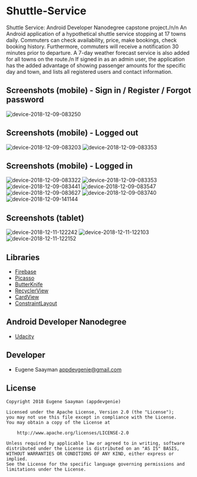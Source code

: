 # Shuttle-Service
Shuttle Service: Android Developer Nanodegree capstone project./n/n
An Android application of a hypothetical shuttle service stopping at 17 towns daily. Commuters can check availability, price, make bookings, check booking history. Furthermore, commuters will receive a notification 30 minutes prior to departure. A 7-day weather forecast service is also added for all towns on the route./n
If signed in as an admin user, the application has the added advantage of showing passenger amounts for the specific day and town, and lists all registered users and contact information.

## Screenshots (mobile) - Sign in / Register / Forgot password

![device-2018-12-09-083250](https://user-images.githubusercontent.com/39134030/49697334-c0b14080-fbbe-11e8-8bd3-fc6aeec2b836.png)

## Screenshots (mobile) - Logged out

![device-2018-12-09-083203](https://user-images.githubusercontent.com/39134030/49697331-c0b14080-fbbe-11e8-9631-91cc86a3b72b.png)
![device-2018-12-09-083353](https://user-images.githubusercontent.com/39134030/49697337-c149d700-fbbe-11e8-8c66-fb2dbcf17380.png)

## Screenshots (mobile) - Logged in

![device-2018-12-09-083322](https://user-images.githubusercontent.com/39134030/49697335-c149d700-fbbe-11e8-8df4-9d88bf2405bb.png)
![device-2018-12-09-083353](https://user-images.githubusercontent.com/39134030/49697337-c149d700-fbbe-11e8-8c66-fb2dbcf17380.png)
![device-2018-12-09-083441](https://user-images.githubusercontent.com/39134030/49697338-c1e26d80-fbbe-11e8-8403-5f0896ac883e.png)
![device-2018-12-09-083547](https://user-images.githubusercontent.com/39134030/49697339-c27b0400-fbbe-11e8-8bb1-397a16a24b59.png)
![device-2018-12-09-083627](https://user-images.githubusercontent.com/39134030/49697340-c3139a80-fbbe-11e8-836a-43d31a87f07d.png)
![device-2018-12-09-083740](https://user-images.githubusercontent.com/39134030/49697341-c444c780-fbbe-11e8-9017-78f7f205457f.png)
![device-2018-12-09-141144](https://user-images.githubusercontent.com/39134030/49697343-c575f480-fbbe-11e8-8ac5-8f9f3b122203.png)

## Screenshots (tablet)

![device-2018-12-11-122242](https://user-images.githubusercontent.com/39134030/49794519-7061ec00-fd40-11e8-86d1-487a46c0fcf4.png)
![device-2018-12-11-122103](https://user-images.githubusercontent.com/39134030/49794521-70fa8280-fd40-11e8-914c-f3d46cd5570a.png)
![device-2018-12-11-122152](https://user-images.githubusercontent.com/39134030/49794523-70fa8280-fd40-11e8-95a9-ffcf4a27e1d5.png)

## Libraries

* [Firebase](https://firebase.google.com/docs/android/setup)
* [Picasso](http://square.github.io/picasso/)
* [ButterKnife](https://github.com/JakeWharton/butterknife)
* [RecyclerView](https://developer.android.com/guide/topics/ui/layout/recyclerview)
* [CardView](https://developer.android.com/guide/topics/ui/layout/cardview)
* [ConstraintLayout](https://developer.android.com/reference/android/support/constraint/ConstraintLayout)

## Android Developer Nanodegree

* [Udacity](https://www.udacity.com/course/android-developer-nanodegree--nd801)

## Developer

* Eugene Saayman appdevgenie@gmail.com

## License

    Copyright 2018 Eugene Saayman (appdevgenie)

    Licensed under the Apache License, Version 2.0 (the "License");
    you may not use this file except in compliance with the License.
    You may obtain a copy of the License at

        http://www.apache.org/licenses/LICENSE-2.0

    Unless required by applicable law or agreed to in writing, software
    distributed under the License is distributed on an "AS IS" BASIS,
    WITHOUT WARRANTIES OR CONDITIONS OF ANY KIND, either express or implied.
    See the License for the specific language governing permissions and
    limitations under the License.
